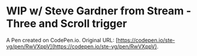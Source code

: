 # WIP w/ Steve Gardner from Stream - Three and Scroll trigger

A Pen created on CodePen.io. Original URL: [https://codepen.io/ste-vg/pen/RwVXppV](https://codepen.io/ste-vg/pen/RwVXppV).

